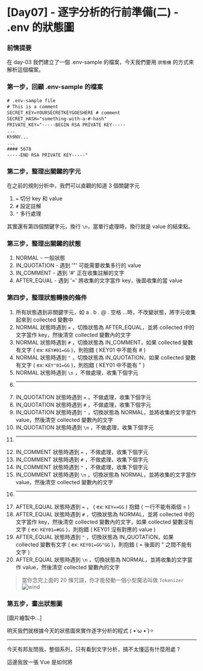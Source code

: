 # [Day07] - 逐字分析的行前準備(二) - .env 的狀態圖

### 前情提要

在 day-03 我們建立了一個 .env-sample 的檔案，今天我們要用 `狀態機` 的方式來解析這個檔案。

### 第一步，回顧 .env-sample 的檔案

```properties
# .env-sample file
# This is a comment
SECRET_KEY=YOURSECRETKEYGOESHERE # comment
SECRET_HASH="something-with-a-#-hash"
PRIVATE_KEY="-----BEGIN RSA PRIVATE KEY-----
...
Kh9NV...
...
#### 5678
-----END RSA PRIVATE KEY-----"
``` 

### 第二步，整理出關鍵的字元

在之前的規則分析中，我們可以直觀的知道 3 個關鍵字元

1. `=` 切分 key 和 value
2. `#` 設定註解
3. `"` 多行處理

其實還有第四個關鍵字元，換行 `\n`，當單行處理時，換行就是 value 的結束點。

### 第三步，整理出關鍵的狀態

1. NORMAL - 一般狀態
2. IN_QUOTATION - 遇到 '"' 可能需要收集多行的 value
3. IN_COMMENT - 遇到 '#' 正在收集註解的文字
4. AFTER_EQUAL - 遇到 '=' 將收集的文字當作 key，後面收集的當 value

### 第四步，整理狀態轉換的條件

1. 所有狀態遇到非關鍵字元，如 a . b . @ . 空格 ...時，不改變狀態，將字元收集起來到 collected 變數中
2. NORMAL 狀態時遇到 `=` ，切換狀態為 AFTER_EQUAL，並將 collected 中的文字當作 key，然後清空 collected 變數內的文字
3. NORMAL 狀態時遇到 `#` ，切換狀態為 IN_COMMENT，如果 collected 變數有文字 ( ex: `KEY#01=GG` )，則抱錯 ( KEY01 中不能有 # )
4. NORMAL 狀態時遇到 `"` ，切換狀態為 IN_QUOTATION，如果 collected 變數有文字 ( ex: `KEY"01=GG` )，則抱錯 ( KEY01 中不能有 " )
5. NORMAL 狀態時遇到 `\n` ，不做處理，收集下個字元
6. ------------------
7. IN_QUOTATION 狀態時遇到 `=` ，不做處理，收集下個字元
8. IN_QUOTATION 狀態時遇到 `#` ，不做處理，收集下個字元
9. IN_QUOTATION 狀態時遇到 `"` ，切換狀態為 NORMAL，並將收集的文字當作 value，然後清空 collected 變數內的文字
10. IN_QUOTATION 狀態時遇到 `\n` ，不做處理，收集下個字元
11. ------------------
12. IN_COMMENT 狀態時遇到 `=` ，不做處理，收集下個字元
13. IN_COMMENT 狀態時遇到 `#` ，不做處理，收集下個字元
14. IN_COMMENT 狀態時遇到 `"` ，不做處理，收集下個字元
15. IN_COMMENT 狀態時遇到 `\n` ，切換狀態為 NORMAL，並將收集的文字當作 value，然後清空 collected 變數內的文字
16. ------------------
17. AFTER_EQUAL 狀態時遇到 `=` ， ( ex: `KEY==GG` ) 抱錯 ( 一行不能有兩個 = )
18. AFTER_EQUAL 狀態時遇到 `#` ，切換狀態為 NORMAL，並將 collected 中的文字當作 key，然後清空 collected 變數內的文字，如果 collected 變數沒有文字 ( ex: `KEY01=#GG` )，則抱錯 ( KEY01 沒有對應的 value )
19. AFTER_EQUAL 狀態時遇到 `"` ，切換狀態為 IN_QUOTATION，如果 collected 變數有文字 ( ex: `KEY01=GG"GG` )，則抱錯 ( = 後面的 " 之間不能有文字 )
20. AFTER_EQUAL 狀態時遇到 `\n` ，切換狀態為 NORMAL，並將收集的文字當作 value，然後清空 collected 變數內的文字

> 當你念完上面的 20 條咒語，你才能發動一個小型魔法叫做 `Tokenizer` ![wind](https://ithelp.ithome.com.tw/images/emoticon/emoticon10.gif)

### 第五步，畫出狀態圖

[圖片繪製中...]

明天我們就根據今天的狀態圖來實作逐字分析的程式 ( •̀ ω •́ )✧

---

今天有邦友問我，整個系列，只有看到文字分析，搞不太懂這有什麼用處 ?

這邊我放一張 Vue 是如何將 <template> 中的 HTML 字串轉換成 HTML DOM 的圖，也許可以讓邦友更了解這個系列的用途。

![vue-parse-flow](https://raw.githubusercontent.com/andrew781026/ithome_ironman_2022/main/day-07/vue-parse-flow.png)

也要跟邦友們說明，這個系列就是圍繞在 `文字解析` 上面，所以邦友們可能會看到 30 天的文字解析。

當然，我們的目標做出 Vue Parser，所以後面的文章當然會說明 HTML . CSS . JS 該如何做 簡單的文字解析。

> 附註：30 天不太可能說明完整的解析，特別是 JS 的解析，因為 JS 的規則會不斷地添加，所以我們只是說個概念，讓邦友們知道如何起頭。

![](https://raw.githubusercontent.com/andrew781026/ithome_ironman_2022/main/day-01/goal.png)

另外在這也推薦一下 [Stanford 的開放課程 - Compilers](https://learning.edx.org/course/course-v1:StanfordOnline+SOE.YCSCS1+3T2020/home)，你會了解更多文字解析在 `計算機領域` 中的更多應用。

### 參考資料

- [[譯]Vue.js內部原理淺析](https://codertw.com/%E7%A8%8B%E5%BC%8F%E8%AA%9E%E8%A8%80/713771/)
